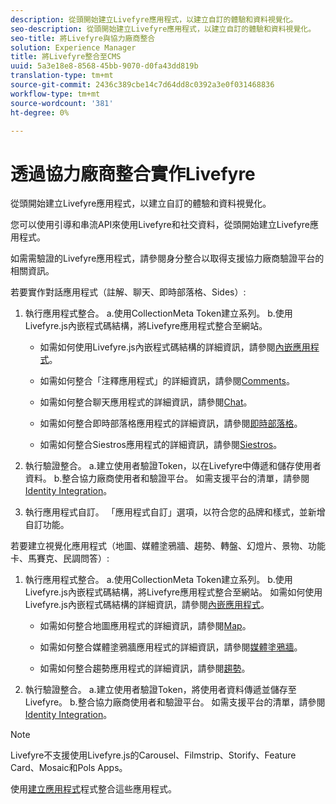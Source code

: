 ```yaml
---
description: 從頭開始建立Livefyre應用程式，以建立自訂的體驗和資料視覺化。
seo-description: 從頭開始建立Livefyre應用程式，以建立自訂的體驗和資料視覺化。
seo-title: 將Livefyre與協力廠商整合
solution: Experience Manager
title: 將Livefyre整合至CMS
uuid: 5a3e18e8-8568-45bb-9070-d0fa43dd819b
translation-type: tm+mt
source-git-commit: 2436c389cbe14c7d64dd8c0392a3e0f031468836
workflow-type: tm+mt
source-wordcount: '381'
ht-degree: 0%

---
```



# 透過協力廠商整合實作Livefyre

從頭開始建立Livefyre應用程式，以建立自訂的體驗和資料視覺化。

您可以使用引導和串流API來使用Livefyre和社交資料，從頭開始建立Livefyre應用程式。

如需需驗證的Livefyre應用程式，請參閱身分整合以取得支援協力廠商驗證平台的相關資訊。

若要實作對話應用程式（註解、聊天、即時部落格、Sides）:

1. 執行應用程式整合。
a.使用CollectionMeta Token建立系列。
b.使用Livefyre.js內嵌程式碼結構，將Livefyre應用程式整合至網站。

   * 如需如何使用Livefyre.js內嵌程式碼結構的詳細資訊，請參閱[內嵌應用程式](/help/implementation/c-getting-started/c-implementation-process/c-using-livefyre.js-to-create-customize-and-use-apps-on-your-site.md)。

   * 如需如何整合「注釋應用程式」的詳細資訊，請參閱[Comments](/help/using/c-about-apps/c-comments/c-comments.md)。

   * 如需如何整合聊天應用程式的詳細資訊，請參閱[Chat](/help/using/c-about-apps/c-chat-app/c-chat-app.md)。

   * 如需如何整合即時部落格應用程式的詳細資訊，請參閱[即時部落格](/help/using/c-about-apps/c-liveblog-app/c-liveblog-app.md)。

   * 如需如何整合Siestros應用程式的詳細資訊，請參閱[Siestros](/help/using/c-about-apps/c-sidenotes-app/c-sidenotes-app.md)。

1. 執行驗證整合。
a.建立使用者驗證Token，以在Livefyre中傳遞和儲存使用者資料。
b.整合協力廠商使用者和驗證平台。 如需支援平台的清單，請參閱[Identity Integration](/help/implementation/t-about-identity-integration/t-about-identity-integration.md)。

1. 執行應用程式自訂。 「應用程式自訂」選項，以符合您的品牌和樣式，並新增自訂功能。

若要建立視覺化應用程式（地圖、媒體塗鴉牆、趨勢、轉盤、幻燈片、景物、功能卡、馬賽克、民調問答）:

1. 執行應用程式整合。
a.使用CollectionMeta Token建立系列。
b.使用Livefyre.js內嵌程式碼結構，將Livefyre應用程式整合至網站。 如需如何使用Livefyre.js內嵌程式碼結構的詳細資訊，請參閱[內嵌應用程式](/help/implementation/c-getting-started/c-implementation-process/c-using-livefyre.js-to-create-customize-and-use-apps-on-your-site.md)。

   * 如需如何整合地圖應用程式的詳細資訊，請參閱[Map](/help/using/c-about-apps/c-map-app/c-map-app.md)。

   * 如需如何整合媒體塗鴉牆應用程式的詳細資訊，請參閱[媒體塗鴉牆](/help/using/c-about-apps/c-media-wall-app/c-media-wall-app.md)。

   * 如需如何整合趨勢應用程式的詳細資訊，請參閱[趨勢](/help/using/c-about-apps/c-trending-app/c-trending-app.md)。

1. 執行驗證整合。
a.建立使用者驗證Token，將使用者資料傳遞並儲存至Livefyre。
b.整合協力廠商使用者和驗證平台。 如需支援平台的清單，請參閱[Identity Integration](/help/implementation/t-about-identity-integration/t-about-identity-integration.md)。

>[!NOTE]
>
>Livefyre不支援使用Livefyre.js的Carousel、Filmstrip、Storify、Feature Card、Mosaic和Pols Apps。

使用[建立應用程式](/help/using/c-about-apps/c-create-an-app.md)程式整合這些應用程式。